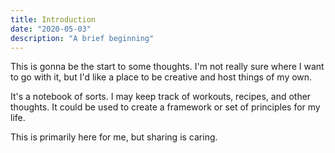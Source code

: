 ```yaml
---
title: Introduction
date: "2020-05-03"
description: "A brief beginning"
---
```


This is gonna be the start to some thoughts. I'm not really sure where I want to go with it, but I'd like a place to be creative and host things of my own.

It's a notebook of sorts. I may keep track of workouts, recipes, and other thoughts. It could be used to create a framework or set of principles for my life.

This is primarily here for me, but sharing is caring.
